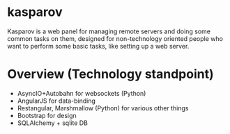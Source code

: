 # kasparov
Kasparov is a web panel for managing remote servers and doing some common tasks on them, 
designed for non-technology oriented people who want to perform some basic tasks, like setting up a web server.


# Overview (Technology standpoint)
- AsyncIO+Autobahn for websockets (Python)
- AngularJS for data-binding
- Restangular, Marshmallow (Python) for various other things
- Bootstrap for design
- SQLAlchemy + sqlite DB

